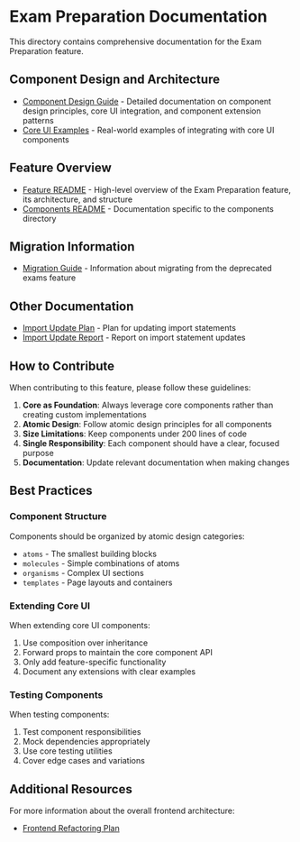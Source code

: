 # Exam Preparation Documentation

This directory contains comprehensive documentation for the Exam Preparation feature.

## Component Design and Architecture

- [Component Design Guide](./COMPONENT_DESIGN.md) - Detailed documentation on component design principles, core UI integration, and component extension patterns
- [Core UI Examples](./CORE_UI_EXAMPLES.md) - Real-world examples of integrating with core UI components

## Feature Overview

- [Feature README](../README.md) - High-level overview of the Exam Preparation feature, its architecture, and structure
- [Components README](../components/README.md) - Documentation specific to the components directory

## Migration Information

- [Migration Guide](../MIGRATION.md) - Information about migrating from the deprecated exams feature

## Other Documentation

- [Import Update Plan](../import-update-plan.md) - Plan for updating import statements
- [Import Update Report](../import-update-report.md) - Report on import statement updates

## How to Contribute

When contributing to this feature, please follow these guidelines:

1. **Core as Foundation**: Always leverage core components rather than creating custom implementations
2. **Atomic Design**: Follow atomic design principles for all components
3. **Size Limitations**: Keep components under 200 lines of code
4. **Single Responsibility**: Each component should have a clear, focused purpose
5. **Documentation**: Update relevant documentation when making changes

## Best Practices

### Component Structure

Components should be organized by atomic design categories:
- `atoms` - The smallest building blocks
- `molecules` - Simple combinations of atoms
- `organisms` - Complex UI sections
- `templates` - Page layouts and containers

### Extending Core UI

When extending core UI components:
1. Use composition over inheritance
2. Forward props to maintain the core component API
3. Only add feature-specific functionality
4. Document any extensions with clear examples

### Testing Components

When testing components:
1. Test component responsibilities
2. Mock dependencies appropriately
3. Use core testing utilities
4. Cover edge cases and variations

## Additional Resources

For more information about the overall frontend architecture:
- [Frontend Refactoring Plan](https://seroft-solutions.atlassian.net/wiki/spaces/PHAR/pages/56066107)
